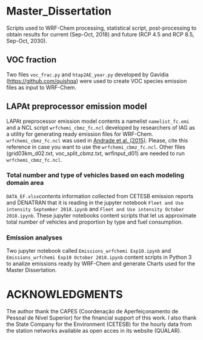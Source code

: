# Master_Dissertation
Scripts used to WRF-Chem processing, statistical script, post-processing to obtain results for current (Sep-Oct, 2018) and future (RCP 4.5 and RCP 8.5, Sep-Oct, 2030).

## VOC fraction
Two files `voc_frac.py` and  `htap2AE_year.py` developed by Gavidia (https://github.com/quishqa) were used to create VOC species emission files as input to WRF-Chem.

## LAPAt preprocessor emission model
LAPAt preprocessor emission model contents a namelist `namelist_fc.emi` and a NCL script `wrfchemi_cbmz_fc.ncl` developed by researchers of IAG as a utility for generating ready emission files for WRF-Chem.
`wrfchemi_cbmz_fc.ncl` was used in [Andrade et al. (2015)](https://www.frontiersin.org/articles/10.3389/fenvs.2015.00009/full). Please, cite this reference in case you want to use the `wrfchemi_cbmz_fc.ncl`.
Other files (grid03km_d02.txt, voc_split_cbmz.txt, wrfinput_d01) are needed to run `wrfchemi_cbmz_fc.ncl`.

### Total number and type of vehicles based on each modeling domain area
`DATA_EF.xlsx`contents information collected from CETESB emission reports and DENATRAN that it is reading in the jupyter notebook `Fleet and Use intensity September 2018.ipynb` and `Fleet and Use intensity October 2018.ipynb`.
These jupyter notebooks content scripts that let us approximate total number of vehicles and proportion by type and fuel consumption.

### Emission analyses
Two jupyter notebook called `Emissions_wrfchemi Exp10.ipynb` and `Emissions_wrfchemi Exp10 October 2018.ipynb` content scripts in Python 3 to analize emissions ready by WRF-Chem and generate Charts used for the Master Dissertation.


# ACKNOWLEDGMENTS
The author thank the CAPES (Coordenação de Aperfeiçonamento de Pessoal de Nível Superior) for the financial support of this work. I also thank the State Company for the Environment (CETESB) for the hourly data from the station networks available as open acces in its website (QUALAR).
